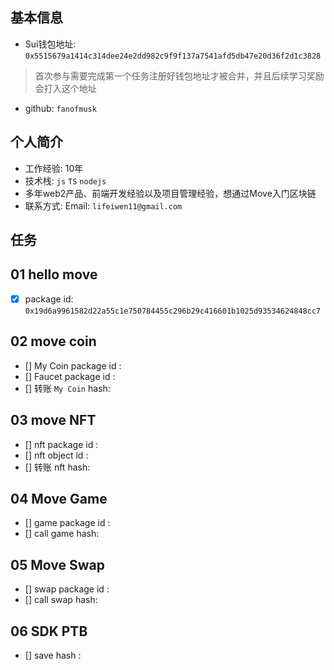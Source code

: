 ## 基本信息
- Sui钱包地址: `0x5515679a1414c314dee24e2dd982c9f9f137a7541afd5db47e20d36f2d1c3828`
> 首次参与需要完成第一个任务注册好钱包地址才被合并，并且后续学习奖励会打入这个地址
- github: `fanofmusk`

## 个人简介
- 工作经验: 10年
- 技术栈: `js` `TS` `nodejs`
- 多年web2产品、前端开发经验以及项目管理经验，想通过Move入门区块链
- 联系方式: Email: `lifeiwen11@gmail.com` 

## 任务

##   01 hello move  
- [x] package id: `0x19d6a9961582d22a55c1e750784455c296b29c416601b1025d93534624848cc7`

##   02 move coin
- [] My Coin package id : 
- [] Faucet package id : 
- [] 转账 `My Coin` hash:

##   03 move NFT
- [] nft package id :
- [] nft object id : 
- [] 转账 nft  hash:

##   04 Move Game
- [] game package id :
- [] call game hash:

##   05 Move Swap
- [] swap package id :
- [] call swap hash:

##   06 SDK PTB
- [] save hash :
